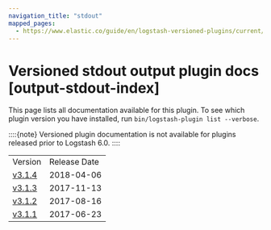 ```yaml
---
navigation_title: "stdout"
mapped_pages:
  - https://www.elastic.co/guide/en/logstash-versioned-plugins/current/output-stdout-index.html
---
```


# Versioned stdout output plugin docs [output-stdout-index]


This page lists all documentation available for this plugin.  To see which plugin version you have installed, run `bin/logstash-plugin list --verbose`.

::::{note}
Versioned plugin documentation is not available for plugins released prior to Logstash 6.0.
::::


|     |     |
| --- | --- |
| Version | Release Date |
| [v3.1.4](v3-1-4-plugins-outputs-stdout.md) | 2018-04-06 |
| [v3.1.3](v3-1-3-plugins-outputs-stdout.md) | 2017-11-13 |
| [v3.1.2](v3-1-2-plugins-outputs-stdout.md) | 2017-08-16 |
| [v3.1.1](v3-1-1-plugins-outputs-stdout.md) | 2017-06-23 |





